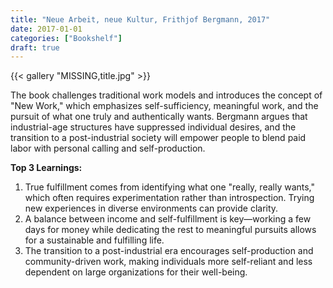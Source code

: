 ```yaml
---
title: "Neue Arbeit, neue Kultur, Frithjof Bergmann, 2017"
date: 2017-01-01
categories: ["Bookshelf"]
draft: true
---
```


{{< gallery "MISSING,title.jpg" >}}

The book challenges traditional work models and introduces the concept of "New Work," which emphasizes self-sufficiency, meaningful work, and the pursuit of what one truly and authentically wants. Bergmann argues that industrial-age structures have suppressed individual desires, and the transition to a post-industrial society will empower people to blend paid labor with personal calling and self-production.

**Top 3 Learnings:**

1. True fulfillment comes from identifying what one "really, really wants," which often requires experimentation rather than introspection. Trying new experiences in diverse environments can provide clarity.
2. A balance between income and self-fulfillment is key—working a few days for money while dedicating the rest to meaningful pursuits allows for a sustainable and fulfilling life.
3. The transition to a post-industrial era encourages self-production and community-driven work, making individuals more self-reliant and less dependent on large organizations for their well-being.
